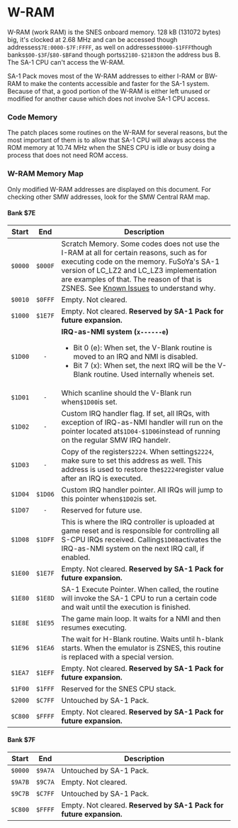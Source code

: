 W-RAM
=====

W-RAM (work RAM) is the SNES onboard memory. 128 kB (131072 bytes) big, it's clocked at 2.68 MHz and can be accessed though addresses`$7E:0000-$7F:FFFF`, as well on addresses`$0000-$1FFF`though banks`$00-$3F`/`$80-$BF`and though ports`$2180-$2183`on the address bus B. The SA-1 CPU can't access the W-RAM.

SA-1 Pack moves most of the W-RAM addresses to either I-RAM or BW-RAM to make the contents accessible and faster for the SA-1 system. Because of that, a good portion of the W-RAM is either left unused or modified for another cause which does not involve SA-1 CPU access.

### Code Memory
The patch places some routines on the W-RAM for several reasons, but the most important of them is to allow that SA-1 CPU will always access the ROM memory at 10.74 MHz when the SNES CPU is idle or busy doing a process that does not need ROM access.

### W-RAM Memory Map
Only modified W-RAM addresses are displayed on this document. For checking other SMW addresses, look for the SMW Central RAM map.

#### Bank $7E
Start  |  End  | Description
:-----:|:-----:|-------------
`$0000`|`$000F`| Scratch Memory. Some codes does not use the I-RAM at all for certain reasons, such as for executing code on the memory. FuSoYa's SA-1 version of LC_LZ2 and LC_LZ3 implementation are examples of that. The reason of that is ZSNES. See [Known Issues](/docs/known-issues.md) to understand why.
`$0010`|`$0FFF`| Empty. Not cleared.
`$1000`|`$1E7F`| Empty. Not cleared. **Reserved by SA-1 Pack for future expansion.**
`$1D00`|`-`| **IRQ-as-NMI system (`x------e`)** <ul><li>Bit 0 (e): When set, the V-Blank routine is moved to an IRQ and NMI is disabled.</li><li>Bit 7 (x): When set, the next IRQ will be the V-Blank routine. Used internally when`e`is set.</li></ul>
`$1D01`|`-`| Which scanline should the V-Blank run when`$1D00`is set.
`$1D02`|`-`| Custom IRQ handler flag. If set, all IRQs, with exception of IRQ-as-NMI handler will run on the pointer located at`$1D04-$1D06`instead of running on the regular SMW IRQ handelr.
`$1D03`|`-`| Copy of the register`$2224`. When setting`$2224`, make sure to set this address as well. This address is used to restore the`$2224`register value after an IRQ is executed.
`$1D04`|`$1D06`| Custom IRQ handler pointer. All IRQs will jump to this pointer when`$1D02`is set.
`$1D07`|`-`| Reserved for future use.
`$1D08`|`$1DFF`| This is where the IRQ controller is uploaded at game reset and is responsible for controlling all S-CPU IRQs received. Calling`$1D08`activates the IRQ-as-NMI system on the next IRQ call, if enabled.
`$1E00`|`$1E7F`| Empty. Not cleared. **Reserved by SA-1 Pack for future expansion.**
`$1E80`|`$1E8D`| SA-1 Execute Pointer. When called, the routine will invoke the SA-1 CPU to run a certain code and wait until the execution is finished.
`$1E8E`|`$1E95`| The game main loop. It waits for a NMI and then resumes executing.
`$1E96`|`$1EA6`| The wait for H-Blank routine. Waits until h-blank starts. When the emulator is ZSNES, this routine is replaced with a special version.
`$1EA7`|`$1EFF`| Empty. Not cleared. **Reserved by SA-1 Pack for future expansion.**
`$1F00`|`$1FFF`| Reserved for the SNES CPU stack.
`$2000`|`$C7FF`| Untouched by SA-1 Pack.
`$C800`|`$FFFF`| Empty. Not cleared. **Reserved by SA-1 Pack for future expansion.**

#### Bank $7F
Start  |  End  | Description
:-----:|:-----:|-------------
`$0000`|`$9A7A`| Untouched by SA-1 Pack.
`$9A7B`|`$9C7A`| Empty. Not cleared.
`$9C7B`|`$C7FF`| Untouched by SA-1 Pack.
`$C800`|`$FFFF`| Empty. Not cleared. **Reserved by SA-1 Pack for future expansion.**